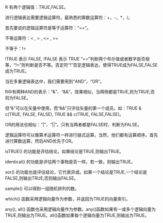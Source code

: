 R 有两个逻辑值：TRUE,FALSE。

进行逻辑表达需要逻辑运算符。最熟悉的算数运算符：+，-，*，/。

首先要说的逻辑运算符是等于运算符：“==”。

不等运算符：< , > , <= , >=

不等于：!=

!TRUE 表示 FALSE, !FALSE 表示 TRUE “==”判断两个布尔值或者数字是否相等，“!=”则判断是否不等。否定符“!”否定逻辑表达，使得TRUE成为FALSE,FALSE成为TRUE。

当在多重逻辑表达中，我们需要用到“AND”，“OR”。

R中有两种AND的表示：“&”、“&&”。效果相似，当两侧都是TRUE,则为TRUE;否则为FALSE。

但“&”可以在矢量中使用，而“&&”只评估矢量的第一个成员。如：TRUE & c(TRUE, FALSE, FALSE), TRUE && c(TRUE, FALSE,FALSE)。

OR的用法也相似：“|”、“||”。只有当两者都是FALSE时，判断为FALSE。

逻辑运算符可以像算术运算符一样进行链式运算。当然，他们都有运算顺序。首先进行算数运算，然后AND优先于OR。

isTRUE() 的功能是评估结论。如果结论是TRUE,则输出TRUE。

identical() 的功能是评估两个事物是否一样。若一致，则输出TRUE。

xor() 的功能也是评估结论，它代表异或。如果一个结论是TRUE,一个结论是FALSE,则输出TRUE;否则输出FALSE。

sample() 可以得到一组随机排列的数。

which() 函数采用逻辑向量作为参数，并返回为TRUE的向量索引。

any(), all() 函数也采用逻辑向量作为参数。any()函数如果有一或多个逻辑向量为TRUE,则输出为TRUE。all()函数如果每个逻辑向量为TRUE,则输出为TRUE。

